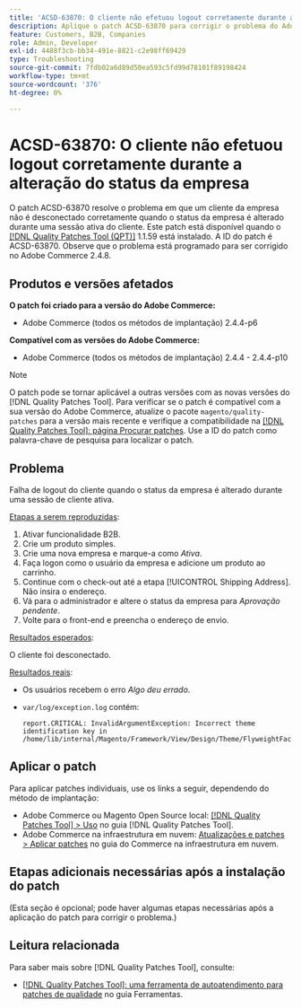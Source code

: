 ```yaml
---
title: 'ACSD-63870: O cliente não efetuou logout corretamente durante a alteração do status da empresa'
description: Aplique o patch ACSD-63870 para corrigir o problema do Adobe Commerce em que um cliente da empresa não é desconectado corretamente quando o status da empresa é alterado durante uma sessão ativa do cliente.
feature: Customers, B2B, Companies
role: Admin, Developer
exl-id: 4488f3cb-bb34-491e-8821-c2e98ff69429
type: Troubleshooting
source-git-commit: 7fdb02a6d89d50ea593c5fd99d78101f89198424
workflow-type: tm+mt
source-wordcount: '376'
ht-degree: 0%

---
```


# ACSD-63870: O cliente não efetuou logout corretamente durante a alteração do status da empresa

O patch ACSD-63870 resolve o problema em que um cliente da empresa não é desconectado corretamente quando o status da empresa é alterado durante uma sessão ativa do cliente. Este patch está disponível quando o [[!DNL Quality Patches Tool (QPT)]](/help/tools/quality-patches-tool/quality-patches-tool-to-self-serve-quality-patches.md) 1.1.59 está instalado. A ID do patch é ACSD-63870. Observe que o problema está programado para ser corrigido no Adobe Commerce 2.4.8.

## Produtos e versões afetados

**O patch foi criado para a versão do Adobe Commerce:**

* Adobe Commerce (todos os métodos de implantação) 2.4.4-p6

**Compatível com as versões do Adobe Commerce:**

* Adobe Commerce (todos os métodos de implantação) 2.4.4 - 2.4.4-p10

>[!NOTE]
>
>O patch pode se tornar aplicável a outras versões com as novas versões do [!DNL Quality Patches Tool]. Para verificar se o patch é compatível com a sua versão do Adobe Commerce, atualize o pacote `magento/quality-patches` para a versão mais recente e verifique a compatibilidade na [[!DNL Quality Patches Tool]: página Procurar patches](https://experienceleague.adobe.com/tools/commerce-quality-patches/index.html?lang=pt-BR). Use a ID do patch como palavra-chave de pesquisa para localizar o patch.

## Problema

Falha de logout do cliente quando o status da empresa é alterado durante uma sessão de cliente ativa.

<u>Etapas a serem reproduzidas</u>:

1. Ativar funcionalidade B2B.
1. Crie um produto simples.
1. Crie uma nova empresa e marque-a como *Ativa*.
1. Faça logon como o usuário da empresa e adicione um produto ao carrinho.
1. Continue com o check-out até a etapa [!UICONTROL Shipping Address]. Não insira o endereço.
1. Vá para o administrador e altere o status da empresa para *Aprovação pendente*.
1. Volte para o front-end e preencha o endereço de envio.

<u>Resultados esperados</u>:

O cliente foi desconectado.

<u>Resultados reais</u>:

* Os usuários recebem o erro *Algo deu errado*.
* `var/log/exception.log` contém:

  ```
  report.CRITICAL: InvalidArgumentException: Incorrect theme identification key in /home/lib/internal/Magento/Framework/View/Design/Theme/FlyweightFactory.php:60
  ```


## Aplicar o patch

Para aplicar patches individuais, use os links a seguir, dependendo do método de implantação:

* Adobe Commerce ou Magento Open Source local: [[!DNL Quality Patches Tool] > Uso](/help/tools/quality-patches-tool/usage.md) no guia [!DNL Quality Patches Tool].
* Adobe Commerce na infraestrutura em nuvem: [Atualizações e patches > Aplicar patches](https://experienceleague.adobe.com/docs/commerce-cloud-service/user-guide/develop/upgrade/apply-patches.html?lang=pt-BR) no guia do Commerce na infraestrutura em nuvem.

## Etapas adicionais necessárias após a instalação do patch

(Esta seção é opcional; pode haver algumas etapas necessárias após a aplicação do patch para corrigir o problema.) 

## Leitura relacionada

Para saber mais sobre [!DNL Quality Patches Tool], consulte:

* [[!DNL Quality Patches Tool]: uma ferramenta de autoatendimento para patches de qualidade](/help/tools/quality-patches-tool/quality-patches-tool-to-self-serve-quality-patches.md) no guia Ferramentas.
